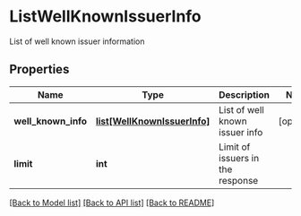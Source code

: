 # ListWellKnownIssuerInfo

List of well known issuer information
## Properties
Name | Type | Description | Notes
------------ | ------------- | ------------- | -------------
**well_known_info** | [**list[WellKnownIssuerInfo]**](WellKnownIssuerInfo.md) | List of well known issuer info | [optional] 
**limit** | **int** | Limit of issuers in the response | 

[[Back to Model list]](../README.md#documentation-for-models) [[Back to API list]](../README.md#documentation-for-api-endpoints) [[Back to README]](../README.md)


